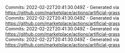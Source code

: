 Commits: 2022-02-22T20:41:30.049Z - Generated via https://github.com/marketplace/actions/artificial-grass
<br>
Commits: 2022-02-22T20:41:30.049Z - Generated via https://github.com/marketplace/actions/artificial-grass
<br>
Commits: 2022-02-22T20:41:30.049Z - Generated via https://github.com/marketplace/actions/artificial-grass
<br>
Commits: 2022-02-22T20:41:30.049Z - Generated via https://github.com/marketplace/actions/artificial-grass
<br>
